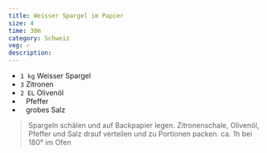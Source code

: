 ```yaml
---
title: Weisser Spargel im Papier
size: 4
time: 30m
category: Schweiz
veg: ✓
description: 
---
```



- `1 kg` Weisser Spargel
- `3` Zitronen
- `2 EL` Olivenöl
- ` ` Pfeffer
- ` ` grobes Salz

> Spargeln schälen und auf Backpapier legen. Zitronenschale, Olivenöl, Pfeffer und Salz drauf verteilen und zu Portionen packen. ca. 1h bei 180° im Ofen

